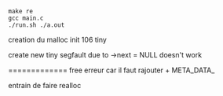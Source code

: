 ```
make re
gcc main.c
./run.sh ./a.out
```

creation du malloc init
106 tiny

create new tiny segfault due to ->next = NULL doesn't work


=============
free erreur car il faut rajouter + META_DATA_

entrain de faire realloc
